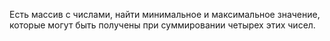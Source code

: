 Есть массив с числами, найти минимальное и максимальное значение, которые могут быть получены при суммировании четырех этих чисел.

